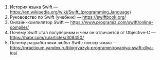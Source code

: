 1. История языка Swift — https://en.wikipedia.org/wiki/Swift_(programming_language)
2. Руководство по Swift (учебник) — https://swiftbook.org/
3. Онлайн-компилятор Swift — https://www.programiz.com/swift/online-compiler/
4. Почему Swift стал популярным и чем он отличается от Objective-C — https://habr.com/ru/articles/308450/
5. Почему разработчики любят Swift: плюсы языка — https://practicum.yandex.ru/blog/yazyk-programmirovaniya-swift-dlya-ios/